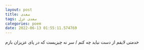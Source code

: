 ```yaml
---
layout: post
title: سعدی
tags: سعدی غزل
categories: poem
date: 2022-06-13 01:55:11.574769
---
```


خدمتی لایقم از دست نیاید چه کنم / سر نه چیزیست که در پای عزیزان بازم
